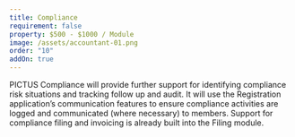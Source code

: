 ```yaml
---
title: Compliance
requirement: false
property: $500 - $1000 / Module
image: /assets/accountant-01.png
order: "10"
addOn: true
---
```

PICTUS Compliance will provide further support for identifying compliance risk situations and tracking follow up and audit. It will use the Registration application’s communication features to ensure compliance activities are logged and communicated (where necessary) to members. Support for compliance filing and invoicing is already built into the Filing module.
